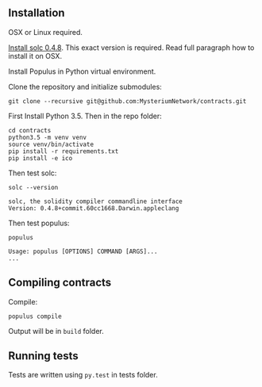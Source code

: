 

## Installation

OSX or Linux required.

[Install solc 0.4.8](http://solidity.readthedocs.io/en/develop/installing-solidity.html#binary-packages). This exact version is required. Read full paragraph how to install it on OSX.

Install Populus in Python virtual environment.

Clone the repository and initialize submodules:

    git clone --recursive git@github.com:MysteriumNetwork/contracts.git

First Install Python 3.5. Then in the repo folder:

    cd contracts
    python3.5 -m venv venv
    source venv/bin/activate
    pip install -r requirements.txt
    pip install -e ico
    
Then test solc:

    solc --version
    
    solc, the solidity compiler commandline interface
    Version: 0.4.8+commit.60cc1668.Darwin.appleclang
    
Then test populus:
                                         
    populus          
    
    Usage: populus [OPTIONS] COMMAND [ARGS]...
    ...
                                                
## Compiling contracts
                   
Compile:                   
                             
    populus compile                                
                              
Output will be in `build` folder.                                       
                                        
## Running tests

Tests are written using `py.test` in tests folder.


                                                                           
